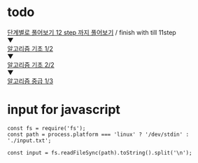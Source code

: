 # todo 
[단계별로 풀어보기 12 step 까지 풀어보기](https://www.acmicpc.net/step) / finish with till 11step  
▼   
[알고리즘 기초 1/2](https://code.plus/course/41)   
▼   
[알고리즘 기초 2/2](https://code.plus/course/42)   
▼   
[알고리즘 중급 1/3](https://code.plus/course/43)

# input for javascript
```
const fs = require('fs');
const path = process.platform === 'linux' ? '/dev/stdin' : './input.txt';

const input = fs.readFileSync(path).toString().split('\n');
```
